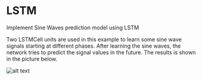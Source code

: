 # LSTM
Implement Sine Waves prediction model using LSTM

 Two LSTMCell units are used in this example to learn some sine wave signals starting at different phases. After learning the sine waves, the network tries to predict the signal values in the future. The results is shown in the picture below.

![alt text](https://ibb.co/88vMZCd)
